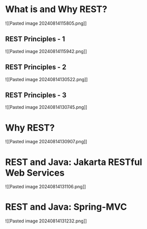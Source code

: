 # What is and Why REST?

![[Pasted image 20240814115805.png]]

## REST Principles - 1

![[Pasted image 20240814115942.png]]
## REST Principles - 2

![[Pasted image 20240814130522.png]]

## REST Principles - 3

![[Pasted image 20240814130745.png]]

# Why REST?

![[Pasted image 20240814130907.png]]

# REST and Java: Jakarta RESTful Web Services

![[Pasted image 20240814131106.png]]

# REST and Java: Spring-MVC

![[Pasted image 20240814131232.png]]